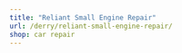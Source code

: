 ```yaml
---
title: "Reliant Small Engine Repair"
url: /derry/reliant-small-engine-repair/
shop: car repair
---
```

